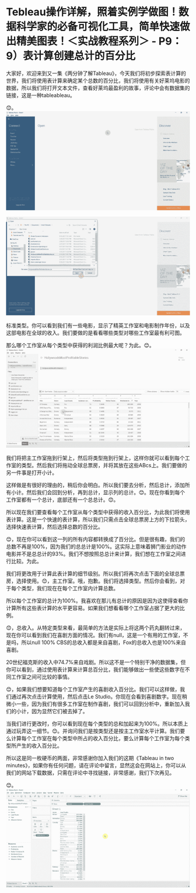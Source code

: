 # Tebleau操作详解，照着实例学做图！数据科学家的必备可视化工具，简单快速做出精美图表！＜实战教程系列＞ - P9：9）表计算创建总计的百分比 

大家好，欢迎来到又一集《两分钟了解Tableau》，今天我们将初步探索表计算的世界，我们将使用表计算来确定某个总数的百分比，我们将使用有关好莱坞电影的数据，所以我们将打开文本文件，查看好莱坞最盈利的故事，评论中会有数据集的链接，这是一种tableableau。

😊。![](img/1be113185084ecd023337f6376c1ffd7_1.png)

![](img/1be113185084ecd023337f6376c1ffd7_2.png)

标准类型。你可以看到我们有一些电影，显示了精英工作室和电影制作年份，以及这部电影在全球的收入。我们要做的是看看哪些类型对哪些工作室最有利可图。

那么哪个工作室从每个类型中获得的利润比例最大呢？为此。😊。![](img/1be113185084ecd023337f6376c1ffd7_4.png)

我们将把主工作室拖到行架上，然后将类型拖到行架上，这样你就可以看到每个工作室的类型。然后我们将拖动全球总票房，并将其放在这些ABcs上。我们要做的另一件事是打开小计。

这样做是有很好的理由的，稍后你会明白。所以我们要去分析，然后总计，添加所有小计。然后我们会回到分析，再到总计，显示列的总计。😊。现在你看到每个工作室都有一个总计，底部还有一个总总计。😊。

所以现在我们要查看每个工作室从每个类型中获得的收入百分比，为此我们将使用表计算。这是一个快速的表计算，所以我们只需点击全球总票房上方的下拉箭头，选择快速表计算，然后选择总数的百分比。

😊，现在你可以看到这一列的所有内容都转换成了百分比。但是很有趣，我们的总数不再是100%，因为我们的总总计是100%。这实际上意味着狮门影业的动作电影并不是总总计的93%。我们不想按照总总计来计算，我们想在工作室之间进行比较。为此。

我们将更改用于计算此表计算的细节级别。所以我们将再次点击下面的全球总票房，选择使用。😊，主工作室。哦，抱歉。我们将选择类型。然后你会看到，对于每个类型，我们现在在每个工作室内计算总数。

所以每个工作室的总计为100%。我喜欢在那儿有总计的原因是因为这使得查看你计算所有这些表计算的水平更容易。如果我们想看看哪个工作室占据了更大的比例。

😊，总收入。从特定类型来看，最简单的方法是实际上将这两个药丸翻转过来，现在你可以看到我们在喜剧方面的情况。我们有null，这是一个有用的工作室，不是吗，所以null 100% CBS的总收入都是来自喜剧，Fox的总收入也是100%来自喜剧。

20世纪福克斯的收入中74.7%来自戏剧。所以这不是一个特别干净的数据集，但你可以看到，通过使用表计算来计算总百分比，我们能够做出一些使这些数字在不同工作室之间可比较的事情。

😊，如果我们想要知道每个工作室产生的喜剧收入百分比。我们可以这样做，我们通过再次点击计算使用，然后点击Le Studio。你现在会看到喜剧数字。现在稍微小一些，因为我们有很多工作室在制作喜剧，我们可以回到分析中，重新加入我们的小计，因为显然它们被去掉了。

当我们进行更改时，你可以看到现在每个类型的总和加起来为100%。所以本质上通过玩弄这一细节。😊。并询问我们是按类型还是按主工作室水平计算。我们要么计算每个工作室在每个类型中所占的收入百分比，要么计算每个工作室为每个类型所产生的收入百分比。

所以这是同一枚硬币的两面，非常感谢你加入我们的这期《Tableau in two minutes》，如果你有任何问题，请在评论中留言，显然这会在网站上，你可以从我们的网站下载数据，只需在评论中寻找链接，非常感谢，我们下次再见。

😊。![](img/1be113185084ecd023337f6376c1ffd7_6.png)
